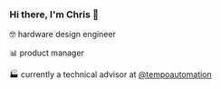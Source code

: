 ### Hi there, I'm Chris 👋

🤓 hardware design engineer

📊 product manager

🏭 currently a technical advisor at [@tempoautomation](https://www.tempoautomation.com)

<!--
**cdwilson/cdwilson** is a ✨ _special_ ✨ repository because its `README.md` (this file) appears on your GitHub profile.

Here are some ideas to get you started:

- 🔭 I’m currently working on ...
- 🌱 I’m currently learning ...
- 👯 I’m looking to collaborate on ...
- 🤔 I’m looking for help with ...
- 💬 Ask me about ...
- 📫 How to reach me: ...
- 😄 Pronouns: ...
- ⚡ Fun fact: ...
-->
